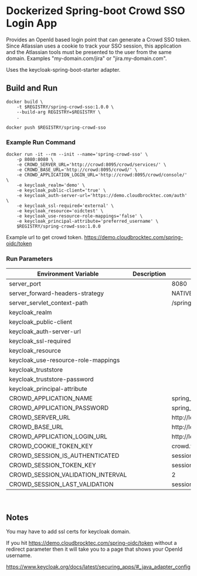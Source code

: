 # Dockerized Spring-boot Crowd SSO Login App
Provides an OpenId based login point that can generate a Crowd SSO token.
Since Atlassian uses a cookie to track your SSO session, this application and the Atlassian tools must be presented to the user from the same domain. Examples "my-domain.com/jira" or "jira.my-domain.com".

Uses the keycloak-spring-boot-starter adapter.

## Build and Run

```shell
docker build \
    -t $REGISTRY/spring-crowd-sso:1.0.0 \
    --build-arg REGISTRY=$REGISTRY \
    .
    
docker push $REGISTRY/spring-crowd-sso
```

###  Example Run Command
```shell
docker run -it --rm --init --name='spring-crowd-sso' \
    -p 8080:8080 \
    -e CROWD_SERVER_URL='http://crowd:8095/crowd/services/' \
    -e CROWD_BASE_URL='http://crowd:8095/crowd/' \
    -e CROWD_APPLICATION_LOGIN_URL='http://crowd:8095/crowd/console/' \
    -e keycloak_realm='demo' \
    -e keycloak_public-client='true' \
    -e keycloak_auth-server-url='https://demo.cloudbrocktec.com/auth' \
    -e keycloak_ssl-required='external' \
    -e keycloak_resource='oidctest' \
    -e keycloak_use-resource-role-mappings='false' \
    -e keycloak_principal-attribute='preferred_username' \
    $REGISTRY/spring-crowd-sso:1.0.0
```

Example url to get crowd token.
https://demo.cloudbrocktec.com/spring-oidc/token

### Run Parameters
| Environment Variable | Description | Default|
| --- | --- | ---|
| server_port | | 8080 |
| server_forward-headers-strategy | | NATIVE |
| server_servlet_context-path | | /spring-oidc |
| keycloak_realm | | |
| keycloak_public-client | | |
| keycloak_auth-server-url | | |
| keycloak_ssl-required | | |
| keycloak_resource | | |
| keycloak_use-resource-role-mappings | | |
| keycloak_truststore | | |
| keycloak_truststore-password | | |
| keycloak_principal-attribute | | |
| CROWD_APPLICATION_NAME | | spring_crowd_sso |
| CROWD_APPLICATION_PASSWORD | | spring_crowd_sso |
| CROWD_SERVER_URL | | http://localhost:8095/crowd/services/ |
| CROWD_BASE_URL | | http://localhost:8095/crowd/ |
| CROWD_APPLICATION_LOGIN_URL | | http://localhost:8095/crowd/console/ |
| CROWD_COOKIE_TOKEN_KEY | | crowd.token_key |
| CROWD_SESSION_IS_AUTHENTICATED | | session.isauthenticated |
| CROWD_SESSION_TOKEN_KEY | | session.tokenkey |
| CROWD_SESSION_VALIDATION_INTERVAL | | 2 |
| CROWD_SESSION_LAST_VALIDATION | | session.lastvalidation |
<br/>

## Notes
You may have to add ssl certs for keycloak domain.

If you hit https://demo.cloudbrocktec.com/spring-oidc/token without a redirect parameter then it will take you to a page that shows your OpenId username.

https://www.keycloak.org/docs/latest/securing_apps/#_java_adapter_config
